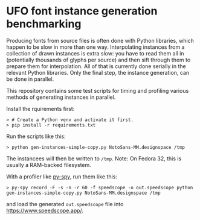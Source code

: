 # UFO font instance generation benchmarking

Producing fonts from source files is often done with Python libraries, which happen to be slow in more than one way. Interpolating instances from a collection of drawn instances is extra slow: you have to read them all in (potentially thousands of glyphs per source) and then sift through them to prepare them for interpolation. All of that is currently done serially in the relevant Python libraries. Only the final step, the instance generation, can be done in parallel.

This repository contains some test scripts for timing and profiling various methods of generating instances in parallel.

Install the rquirements first:

```
> # Create a Python venv and activate it first.
> pip install -r requirements.txt
```

Run the scripts like this:

```
> python gen-instances-simple-copy.py NotoSans-MM.designspace /tmp
```

The instancees will then be written to `/tmp`. Note: On Fedora 32, this is usually a RAM-backed filesystem.

With a profiler like [py-spy](https://github.com/benfred/py-spy), run them like this:

```
> py-spy record -F -s -n -r 60 -f speedscope -o out.speedscope python gen-instances-simple-copy.py NotoSans-MM.designspace /tmp
```

and load the generated `out.speedscope` file into https://www.speedscope.app/.